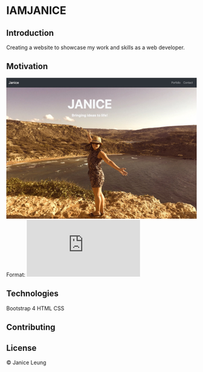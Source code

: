 # IAMJANICE

## Introduction
Creating a website to showcase my work and skills as a web developer.

## Motivation

 
![Webpage Screenshot](/Images/webpage_screenshot.JPG)Format: ![Alt Weblink](https://janice-cloud.github.io/IAMJANICE/Index.html)	

## Technologies
Bootstrap 4
HTML 
CSS

## Contributing

## License	
© Janice Leung 
